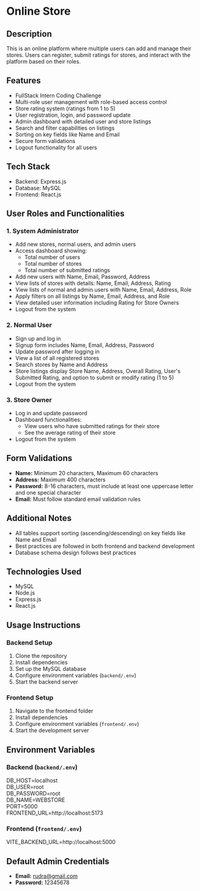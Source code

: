 # Online Store

## Description  
This is an online platform where multiple users can add and manage their stores. Users can register, submit ratings for stores, and interact with the platform based on their roles.

## Features  
- FullStack Intern Coding Challenge  
- Multi-role user management with role-based access control  
- Store rating system (ratings from 1 to 5)  
- User registration, login, and password update  
- Admin dashboard with detailed user and store listings  
- Search and filter capabilities on listings  
- Sorting on key fields like Name and Email  
- Secure form validations  
- Logout functionality for all users  

## Tech Stack  
- Backend: Express.js  
- Database: MySQL  
- Frontend: React.js  

## User Roles and Functionalities  

### 1. System Administrator  
- Add new stores, normal users, and admin users  
- Access dashboard showing:  
  - Total number of users  
  - Total number of stores  
  - Total number of submitted ratings  
- Add new users with Name, Email, Password, Address  
- View lists of stores with details: Name, Email, Address, Rating  
- View lists of normal and admin users with Name, Email, Address, Role  
- Apply filters on all listings by Name, Email, Address, and Role  
- View detailed user information including Rating for Store Owners  
- Logout from the system  

### 2. Normal User  
- Sign up and log in  
- Signup form includes Name, Email, Address, Password  
- Update password after logging in  
- View a list of all registered stores  
- Search stores by Name and Address  
- Store listings display Store Name, Address, Overall Rating, User's Submitted Rating, and option to submit or modify rating (1 to 5)  
- Logout from the system  

### 3. Store Owner  
- Log in and update password  
- Dashboard functionalities:  
  - View users who have submitted ratings for their store  
  - See the average rating of their store  
- Logout from the system  

## Form Validations  
- **Name:** Minimum 20 characters, Maximum 60 characters  
- **Address:** Maximum 400 characters  
- **Password:** 8-16 characters, must include at least one uppercase letter and one special character  
- **Email:** Must follow standard email validation rules  

## Additional Notes  
- All tables support sorting (ascending/descending) on key fields like Name and Email  
- Best practices are followed in both frontend and backend development  
- Database schema design follows best practices  

## Technologies Used  
- MySQL  
- Node.js  
- Express.js  
- React.js  

## Usage Instructions  

### Backend Setup  
1. Clone the repository  
2. Install dependencies  
3. Set up the MySQL database  
4. Configure environment variables (`backend/.env`)  
5. Start the backend server  

### Frontend Setup  
1. Navigate to the frontend folder  
2. Install dependencies  
3. Configure environment variables (`frontend/.env`)  
4. Start the development server  

## Environment Variables  

### Backend (`backend/.env`)  
DB_HOST=localhost  
DB_USER=root  
DB_PASSWORD=root  
DB_NAME=WEBSTORE  
PORT=5000  
FRONTEND_URL=http://localhost:5173  

### Frontend (`frontend/.env`)  
VITE_BACKEND_URL=http://localhost:5000  

## Default Admin Credentials  
- **Email:** rudra@gmail.com  
- **Password:** 12345678  
